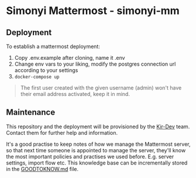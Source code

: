 # Simonyi Mattermost - simonyi-mm

## Deployment

To establish a mattermost deployment:

1. Copy .env.example after cloning, name it .env
2. Change env vars to your liking, modify the postgres connection url according to your settings
3. `docker-compose up`

> The first user created with the given username (admin) won't have their email address activated, keep it in mind.

## Maintenance

This repository and the deployment will be provisioned by the [Kir-Dev](https://kir-dev.sch.bme.hu) team. Contact them for further help and information.

It's a good practise to keep notes of how we manage the Mattermost server, so that next time someone is appointed to manage the server, they'll know the most important policies and practises we used before. E.g. server settings, import flow etc. This knowledge base can be incrementally stored in the [GOODTOKNOW.md](GOODTOKNOW.md) file.
